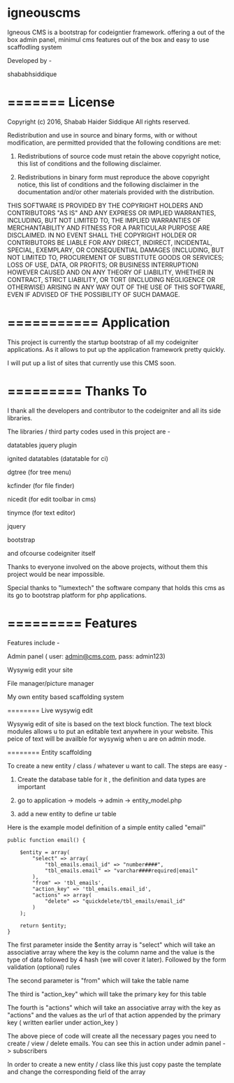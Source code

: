 # igneouscms

Igneous CMS is a bootstrap for codeigntier framework. offering a out of the box admin panel,  minimul cms features out of the box and easy to use scaffodling system

Developed by -

shababhsiddique


=======
License
=======
Copyright (c) 2016, Shabab Haider Siddique
All rights reserved.

Redistribution and use in source and binary forms, with or without modification, are permitted provided that the following conditions are met:

1. Redistributions of source code must retain the above copyright notice, this list of conditions and the following disclaimer.

2. Redistributions in binary form must reproduce the above copyright notice, this list of conditions and the following disclaimer in the documentation and/or other materials provided with the distribution.

THIS SOFTWARE IS PROVIDED BY THE COPYRIGHT HOLDERS AND CONTRIBUTORS "AS IS" AND ANY EXPRESS OR IMPLIED WARRANTIES, INCLUDING, BUT NOT LIMITED TO, THE IMPLIED WARRANTIES OF MERCHANTABILITY AND FITNESS FOR A PARTICULAR PURPOSE ARE DISCLAIMED. IN NO EVENT SHALL THE COPYRIGHT HOLDER OR CONTRIBUTORS BE LIABLE FOR ANY DIRECT, INDIRECT, INCIDENTAL, SPECIAL, EXEMPLARY, OR CONSEQUENTIAL DAMAGES (INCLUDING, BUT NOT LIMITED TO, PROCUREMENT OF SUBSTITUTE GOODS OR SERVICES; LOSS OF USE, DATA, OR PROFITS; OR BUSINESS INTERRUPTION) HOWEVER CAUSED AND ON ANY THEORY OF LIABILITY, WHETHER IN CONTRACT, STRICT LIABILITY, OR TORT (INCLUDING NEGLIGENCE OR OTHERWISE) ARISING IN ANY WAY OUT OF THE USE OF THIS SOFTWARE, EVEN IF ADVISED OF THE POSSIBILITY OF SUCH DAMAGE.



===========
Application
===========

This project is currently the startup bootstrap of all my codeigniter applications. As it allows to put up the application framework pretty quickly.


I will put up a list of sites that currently use this CMS soon.


=========
Thanks To
=========

I thank all the developers and contributor to the codeigniter and all its side libraries.

The libraries / third party codes used in this project are -

datatables jquery plugin

ignited datatables (datatable for ci)

dgtree (for tree menu)

kcfinder (for file finder)

nicedit (for edit toolbar in cms)

tinymce (for text editor)

jquery

bootstrap


and ofcourse codeigniter itself


Thanks to everyone involved on the above projects, without them this project would be near impossible.



Special thanks to "lumextech" the software company that holds this cms as its go to bootstrap platform for php applications.



=========
Features 
=========

Features include -

Admin panel ( user: admin@cms.com, pass: admin123)

Wysywig edit your site

File manager/picture manager

My own entity based scaffolding system


======== Live wysywig edit

Wysywig edit of site is based on the text block function. The text block modules allows u to put an editable text anywhere in your website. This peice of text will be availble for wysywig when u are on admin mode.


======== Entity scaffolding


To create a new entity / class / whatever u want to call. The steps are easy -

1) Create the database table for it , the definition and data types are important

2) go to application -> models -> admin -> entity_model.php 

3) add a new entity to define ur table

Here is the example model definition of a simple entity called "email"

    public function email() {
        
        $entity = array(
            "select" => array(
                "tbl_emails.email_id" => "number####",
                "tbl_emails.email" => "varchar####required|email"
            ),
            "from" => 'tbl_emails',
            "action_key" => 'tbl_emails.email_id',
            "actions" => array(
                "delete" => "quickdelete/tbl_emails/email_id"
            )
        );

        return $entity;
    }



The first parameter inside the $entity array is "select" which will take an associative array where the key is the column name and the value is the type of data followed by 4 hash (we will cover it later). Followed by the form validation (optional) rules

The second parameter is "from" which will take the table name

The third is "action_key" which will take the primary key for this table

The fourth is "actions" which will take an associative array with the key as "actions" and  the values as the url of that action appended by the primary key ( written earlier under action_key )


The above piece of code will create  all the necessary pages you need to create / view / delete emails. You can see this in action under admin panel -> subscribers



In order to create a new entity / class like this just copy paste the template and change the corresponding field of the array



